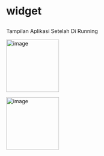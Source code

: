 # widget <p>
  
Tampilan Aplikasi Setelah Di Running <p>

<img width="140" alt="image" src="https://user-images.githubusercontent.com/81542329/173060879-f9200f1d-de3c-4d45-ad08-d10785604483.png"> <p>
  
<img width="140" alt="image" src="https://user-images.githubusercontent.com/81542329/173060940-208cbe86-b048-4a3b-8af7-f16e62ad86a0.png"> <p>


